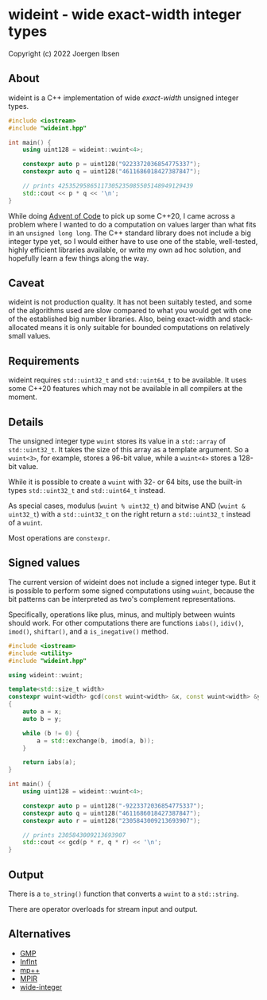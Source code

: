 
wideint - wide exact-width integer types
========================================

Copyright (c) 2022 Joergen Ibsen


About
-----

wideint is a C++ implementation of wide *exact-width* unsigned integer types.

~~~.cpp
#include <iostream>
#include "wideint.hpp"

int main() {
	using uint128 = wideint::wuint<4>;

	constexpr auto p = uint128("9223372036854775337");
	constexpr auto q = uint128("4611686018427387847");

	// prints 42535295865117305235085505148949129439
	std::cout << p * q << '\n';
}
~~~

While doing [Advent of Code](https://adventofcode.com/) to pick up some
C++20, I came across a problem where I wanted to do a computation on values
larger than what fits in an `unsigned long long`. The C++ standard library
does not include a big integer type yet, so I would either have to use one
of the stable, well-tested, highly efficient libraries available, or write
my own ad hoc solution, and hopefully learn a few things along the way.


Caveat
------

wideint is not production quality. It has not been suitably tested, and
some of the algorithms used are slow compared to what you would get with
one of the established big number libraries. Also, being exact-width and
stack-allocated means it is only suitable for bounded computations on
relatively small values.


Requirements
------------

wideint requires `std::uint32_t` and `std::uint64_t` to be available. It
uses some C++20 features which may not be available in all compilers at
the moment.


Details
-------

The unsigned integer type `wuint` stores its value in a `std::array` of
`std::uint32_t`. It takes the size of this array as a template argument.
So a `wuint<3>`, for example, stores a 96-bit value, while a `wuint<4>`
stores a 128-bit value.

While it is possible to create a `wuint` with 32- or 64 bits, use the
built-in types `std::uint32_t` and `std::uint64_t` instead.

As special cases, modulus (`wuint % uint32_t`) and bitwise AND
(`wuint & uint32_t`) with a `std::uint32_t` on the right return a
`std::uint32_t` instead of a `wuint`.

Most operations are `constexpr`.


Signed values
-------------

The current version of wideint does not include a signed integer type. But
it is possible to perform some signed computations using `wuint`, because
the bit patterns can be interpreted as two's complement representations.

Specifically, operations like plus, minus, and multiply between wuints should
work. For other computations there are functions `iabs()`, `idiv()`,
`imod()`, `shiftar()`, and a `is_inegative()` method.

~~~.cpp
#include <iostream>
#include <utility>
#include "wideint.hpp"

using wideint::wuint;

template<std::size_t width>
constexpr wuint<width> gcd(const wuint<width> &x, const wuint<width> &y)
{
	auto a = x;
	auto b = y;

	while (b != 0) {
		a = std::exchange(b, imod(a, b));
	}

	return iabs(a);
}

int main() {
	using uint128 = wideint::wuint<4>;

	constexpr auto p = uint128("-9223372036854775337");
	constexpr auto q = uint128("4611686018427387847");
	constexpr auto r = uint128("2305843009213693907");

	// prints 2305843009213693907
	std::cout << gcd(p * r, q * r) << '\n';
}
~~~


Output
------

There is a `to_string()` function that converts a `wuint` to a `std::string`.

There are operator overloads for stream input and output.


Alternatives
------------

  - [GMP](https://gmplib.org/)
  - [InfInt](https://github.com/sercantutar/infint)
  - [mp++](https://github.com/bluescarni/mppp)
  - [MPIR](https://github.com/wbhart/mpir)
  - [wide-integer](https://github.com/ckormanyos/wide-integer)
